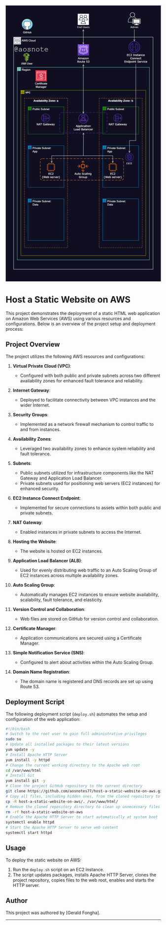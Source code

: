 ![Alt text](/Host_a_Static_Website_on_AWS.png)
# Host a Static Website on AWS

This project demonstrates the deployment of a static HTML web application on Amazon Web Services (AWS) using various resources and configurations. Below is an overview of the project setup and deployment process:

## Project Overview

The project utilizes the following AWS resources and configurations:

1. **Virtual Private Cloud (VPC)**:
   - Configured with both public and private subnets across two different availability zones for enhanced fault tolerance and reliability.

2. **Internet Gateway**:
   - Deployed to facilitate connectivity between VPC instances and the wider Internet.

3. **Security Groups**:
   - Implemented as a network firewall mechanism to control traffic to and from instances.

4. **Availability Zones**:
   - Leveraged two availability zones to enhance system reliability and fault tolerance.

5. **Subnets**:
   - Public subnets utilized for infrastructure components like the NAT Gateway and Application Load Balancer.
   - Private subnets used for positioning web servers (EC2 instances) for enhanced security.

6. **EC2 Instance Connect Endpoint**:
   - Implemented for secure connections to assets within both public and private subnets.

7. **NAT Gateway**:
   - Enabled instances in private subnets to access the Internet.

8. **Hosting the Website**:
   - The website is hosted on EC2 instances.

9. **Application Load Balancer (ALB)**:
   - Used for evenly distributing web traffic to an Auto Scaling Group of EC2 instances across multiple availability zones.

10. **Auto Scaling Group**:
    - Automatically manages EC2 instances to ensure website availability, scalability, fault tolerance, and elasticity.

11. **Version Control and Collaboration**:
    - Web files are stored on GitHub for version control and collaboration.

12. **Certificate Manager**:
    - Application communications are secured using a Certificate Manager.

13. **Simple Notification Service (SNS)**:
    - Configured to alert about activities within the Auto Scaling Group.

14. **Domain Name Registration**:
    - The domain name is registered and DNS records are set up using Route 53.

## Deployment Script

The following deployment script (`deploy.sh`) automates the setup and configuration of the web application:

```bash
#!/bin/bash
# Switch to the root user to gain full administrative privileges
sudo su
# Update all installed packages to their latest versions
yum update -y
# Install Apache HTTP Server
yum install -y httpd
# Change the current working directory to the Apache web root
cd /var/www/html
# Install Git
yum install git -y
# Clone the project GitHub repository to the current directory
git clone https://github.com/aosnotes77/host-a-static-website-on-aws.git
# Copy all files, including hidden ones, from the cloned repository to the Apache web root
cp -R host-a-static-website-on-aws/. /var/www/html/
# Remove the cloned repository directory to clean up unnecessary files
rm -rf host-a-static-website-on-aws
# Enable the Apache HTTP Server to start automatically at system boot
systemctl enable httpd
# Start the Apache HTTP Server to serve web content
systemctl start httpd
```

## Usage

To deploy the static website on AWS:

1. Run the `deploy.sh` script on an EC2 instance.
2. The script updates packages, installs Apache HTTP Server, clones the project repository, copies files to the web root, enables and starts the HTTP server.

## Author

This project was authored by [Gerald Fongha].



---
